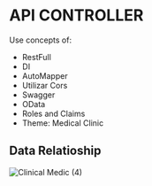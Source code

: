 # API CONTROLLER 

Use concepts of:
- RestFull
- DI
- AutoMapper
- Utilizar Cors
- Swagger
- OData
- Roles and Claims
- Theme: Medical Clinic

## Data Relatioship
![Clinical Medic  (4)](https://user-images.githubusercontent.com/69880922/182004112-3fd8f2cd-ea42-4490-837c-69b8784d1079.png)
